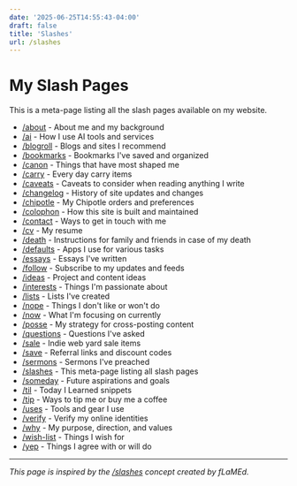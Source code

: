 ```yaml
---
date: '2025-06-25T14:55:43-04:00'
draft: false
title: 'Slashes'
url: /slashes
---
```


# My Slash Pages

This is a meta-page listing all the slash pages available on my website.

- [/about](/about) - About me and my background
- [/ai](/ai) - How I use AI tools and services
- [/blogroll](/blogroll) - Blogs and sites I recommend
- [/bookmarks](/bookmarks) - Bookmarks I've saved and organized
- [/canon](/canon) - Things that have most shaped me
- [/carry](/carry) - Every day carry items
- [/caveats](/caveats) - Caveats to consider when reading anything I write
- [/changelog](/changelog) - History of site updates and changes
- [/chipotle](/chipotle) - My Chipotle orders and preferences
- [/colophon](/colophon) - How this site is built and maintained
- [/contact](/contact) - Ways to get in touch with me
- [/cv](/cv) - My resume
- [/death](/death) - Instructions for family and friends in case of my death
- [/defaults](/defaults) - Apps I use for various tasks
- [/essays](/essays) - Essays I've written
- [/follow](/follow) - Subscribe to my updates and feeds
- [/ideas](/ideas) - Project and content ideas
- [/interests](/interests) - Things I'm passionate about
- [/lists](/lists) - Lists I've created
- [/nope](/nope) - Things I don't like or won't do
- [/now](/now) - What I'm focusing on currently
- [/posse](/posse) - My strategy for cross-posting content
- [/questions](/questions) - Questions I've asked
- [/sale](/sale) - Indie web yard sale items
- [/save](/save) - Referral links and discount codes
- [/sermons](/sermons) - Sermons I've preached
- [/slashes](/slashes) - This meta-page listing all slash pages
- [/someday](/someday) - Future aspirations and goals
- [/til](/til) - Today I Learned snippets
- [/tip](/tip) - Ways to tip me or buy me a coffee
- [/uses](/uses) - Tools and gear I use
- [/verify](/verify) - Verify my online identities
- [/why](/why) - My purpose, direction, and values
- [/wish-list](/wish-list) - Things I wish for
- [/yep](/yep) - Things I agree with or will do

---

*This page is inspired by the [/slashes](https://flamedfury.com/slashes/) concept created by fLaMEd.*

